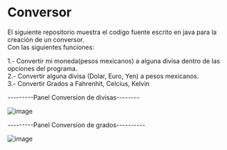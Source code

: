 # Conversor
El siguiente repositorio muestra el codigo fuente escrito en java para la creación de un conversor.  
Con las siguientes funciones:

1.- Convertir mi moneda(pesos mexicanos) a alguna divisa dentro de las opciones del programa.  
2.- Convertir alguna divisa (Dolar, Euro, Yen) a pesos mexicanos.  
3.- Convertir Grados a Fahrenhit, Celcius, Kelvin

---------Panel Conversion de divisas--------

![image](https://user-images.githubusercontent.com/78553293/223856886-f3dd221f-42c6-43fa-83d5-a82f30450e79.png)

---------Panel Conversion de grados----------

![image](https://user-images.githubusercontent.com/78553293/223856455-f73d8909-0c6c-432c-8a6d-ba4ed1c79c13.png)
